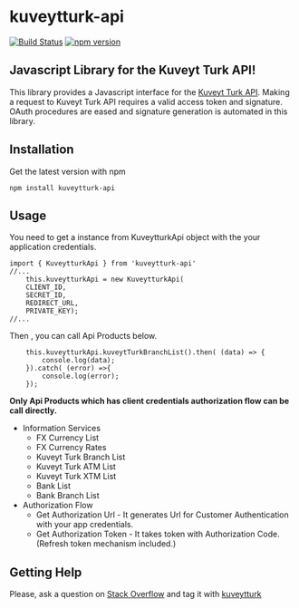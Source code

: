 # kuveytturk-api
[![Build Status](https://travis-ci.org/huseyinbuyukdere/kuveytturk-api.svg?branch=master)](https://travis-ci.org/huseyinbuyukdere/kuveytturk-api)
[![npm version](https://badge.fury.io/js/kuveytturk-api.svg)](https://badge.fury.io/js/kuveytturk-api)


Javascript Library for the Kuveyt Turk API!
------------

This library provides a Javascript interface for the [Kuveyt Turk API](https://developer.kuveytturk.com.tr/#/). Making a request to Kuveyt Turk API requires a valid access token and signature. OAuth procedures are eased and signature generation is automated in this library.

Installation
------------
Get the latest version with npm

    npm install kuveytturk-api

Usage
------------
You need to get a instance from KuveytturkApi object with the your application credentials.

    import { KuveytturkApi } from 'kuveytturk-api'
    //...
        this.kuveytturkApi = new KuveytturkApi(
        CLIENT_ID,
        SECRET_ID,
        REDIRECT_URL,
        PRIVATE_KEY);       
    //...
  
  Then , you can call Api Products below.  


   
        this.kuveytturkApi.kuveytTurkBranchList().then( (data) => {
			console.log(data);
		}).catch( (error) =>{
			console.log(error);
		});     
    
 **Only Api Products which has client credentials authorization flow can be call directly.**
 - Information Services
	 - FX Currency List
	 - FX Currency Rates
	 - Kuveyt Turk Branch List
	 - Kuveyt Turk ATM List
	 - Kuveyt Turk XTM List
	 - Bank List
	 - Bank Branch List
 - Authorization Flow
	 - Get Authorization Url - It generates Url for Customer Authentication with your app credentials.
	 - Get Authorization Token - It takes token with Authorization Code. (Refresh token mechanism included.)

Getting Help
---

Please, ask a question on [Stack Overflow](https://stackoverflow.com) and tag it with [kuveytturk](https://stackoverflow.com/questions/tagged/kuveytturk)
